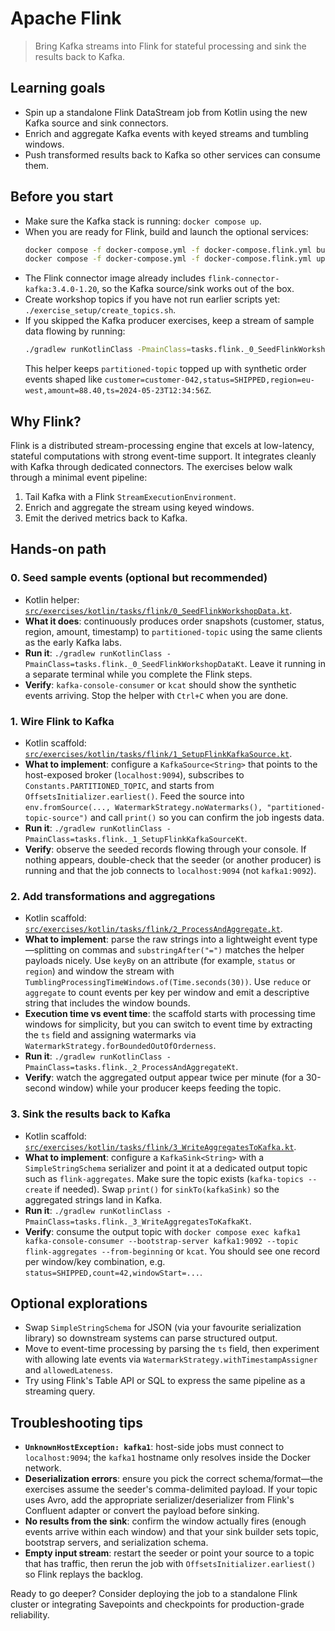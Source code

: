 # Apache Flink

> Bring Kafka streams into Flink for stateful processing and sink the results back to Kafka.

## Learning goals
- Spin up a standalone Flink DataStream job from Kotlin using the new Kafka source and sink connectors.
- Enrich and aggregate Kafka events with keyed streams and tumbling windows.
- Push transformed results back to Kafka so other services can consume them.

## Before you start
- Make sure the Kafka stack is running: `docker compose up`.
- When you are ready for Flink, build and launch the optional services:
  ```bash
  docker compose -f docker-compose.yml -f docker-compose.flink.yml build
  docker compose -f docker-compose.yml -f docker-compose.flink.yml up -d flink-jobmanager flink-taskmanager
  ```
- The Flink connector image already includes `flink-connector-kafka:3.4.0-1.20`, so the Kafka source/sink works out of the box.
- Create workshop topics if you have not run earlier scripts yet: `./exercise_setup/create_topics.sh`.
- If you skipped the Kafka producer exercises, keep a stream of sample data flowing by running:
  ```bash
  ./gradlew runKotlinClass -PmainClass=tasks.flink._0_SeedFlinkWorkshopDataKt
  ```
  This helper keeps `partitioned-topic` topped up with synthetic order events shaped like `customer=customer-042,status=SHIPPED,region=eu-west,amount=88.40,ts=2024-05-23T12:34:56Z`.

## Why Flink?
Flink is a distributed stream-processing engine that excels at low-latency, stateful computations with strong event-time
support. It integrates cleanly with Kafka through dedicated connectors. The exercises below walk through a minimal event pipeline:
1. Tail Kafka with a Flink `StreamExecutionEnvironment`.
2. Enrich and aggregate the stream using keyed windows.
3. Emit the derived metrics back to Kafka.

## Hands-on path

### 0. Seed sample events (optional but recommended)
- Kotlin helper: [`src/exercises/kotlin/tasks/flink/0_SeedFlinkWorkshopData.kt`](../src/exercises/kotlin/tasks/flink/0_SeedFlinkWorkshopData.kt).
- **What it does**: continuously produces order snapshots (customer, status, region, amount, timestamp) to `partitioned-topic` using the same clients as the early Kafka labs.
- **Run it**: `./gradlew runKotlinClass -PmainClass=tasks.flink._0_SeedFlinkWorkshopDataKt`. Leave it running in a separate terminal while you complete the Flink steps.
- **Verify**: `kafka-console-consumer` or `kcat` should show the synthetic events arriving. Stop the helper with `Ctrl+C` when you are done.

### 1. Wire Flink to Kafka
- Kotlin scaffold: [`src/exercises/kotlin/tasks/flink/1_SetupFlinkKafkaSource.kt`](../src/exercises/kotlin/tasks/flink/1_SetupFlinkKafkaSource.kt).
- **What to implement**: configure a `KafkaSource<String>` that points to the host-exposed broker (`localhost:9094`), subscribes to `Constants.PARTITIONED_TOPIC`, and starts from `OffsetsInitializer.earliest()`. Feed the source into `env.fromSource(..., WatermarkStrategy.noWatermarks(), "partitioned-topic-source")` and call `print()` so you can confirm the job ingests data.
- **Run it**: `./gradlew runKotlinClass -PmainClass=tasks.flink._1_SetupFlinkKafkaSourceKt`.
- **Verify**: observe the seeded records flowing through your console. If nothing appears, double-check that the seeder (or another producer) is running and that the job connects to `localhost:9094` (not `kafka1:9092`).

### 2. Add transformations and aggregations
- Kotlin scaffold: [`src/exercises/kotlin/tasks/flink/2_ProcessAndAggregate.kt`](../src/exercises/kotlin/tasks/flink/2_ProcessAndAggregate.kt).
- **What to implement**: parse the raw strings into a lightweight event type—splitting on commas and `substringAfter("=")` matches the helper payloads nicely. Use `keyBy` on an attribute (for example, `status` or `region`) and window the stream with `TumblingProcessingTimeWindows.of(Time.seconds(30))`. Use `reduce` or `aggregate` to count events per key per window and emit a descriptive string that includes the window bounds.
- **Execution time vs event time**: the scaffold starts with processing time windows for simplicity, but you can switch to event time by extracting the `ts` field and assigning watermarks via `WatermarkStrategy.forBoundedOutOfOrderness`.
- **Run it**: `./gradlew runKotlinClass -PmainClass=tasks.flink._2_ProcessAndAggregateKt`.
- **Verify**: watch the aggregated output appear twice per minute (for a 30-second window) while your producer keeps feeding the topic.

### 3. Sink the results back to Kafka
- Kotlin scaffold: [`src/exercises/kotlin/tasks/flink/3_WriteAggregatesToKafka.kt`](../src/exercises/kotlin/tasks/flink/3_WriteAggregatesToKafka.kt).
- **What to implement**: configure a `KafkaSink<String>` with a `SimpleStringSchema` serializer and point it at a dedicated output topic such as `flink-aggregates`. Make sure the topic exists (`kafka-topics --create` if needed). Swap `print()` for `sinkTo(kafkaSink)` so the aggregated strings land in Kafka.
- **Run it**: `./gradlew runKotlinClass -PmainClass=tasks.flink._3_WriteAggregatesToKafkaKt`.
- **Verify**: consume the output topic with `docker compose exec kafka1 kafka-console-consumer --bootstrap-server kafka1:9092 --topic flink-aggregates --from-beginning` or `kcat`. You should see one record per window/key combination, e.g. `status=SHIPPED,count=42,windowStart=...`.

## Optional explorations
- Swap `SimpleStringSchema` for JSON (via your favourite serialization library) so downstream systems can parse structured output.
- Move to event-time processing by parsing the `ts` field, then experiment with allowing late events via `WatermarkStrategy.withTimestampAssigner` and `allowedLateness`.
- Try using Flink's Table API or SQL to express the same pipeline as a streaming query.

## Troubleshooting tips
- **`UnknownHostException: kafka1`**: host-side jobs must connect to `localhost:9094`; the `kafka1` hostname only resolves inside the Docker network.
- **Deserialization errors**: ensure you pick the correct schema/format—the exercises assume the seeder's comma-delimited payload. If your topic uses Avro, add the appropriate serializer/deserializer from Flink's Confluent adapter or convert the payload before sinking.
- **No results from the sink**: confirm the window actually fires (enough events arrive within each window) and that your sink builder sets topic, bootstrap servers, and serialization schema.
- **Empty input stream**: restart the seeder or point your source to a topic that has traffic, then rerun the job with `OffsetsInitializer.earliest()` so Flink replays the backlog.

Ready to go deeper? Consider deploying the job to a standalone Flink cluster or integrating Savepoints and checkpoints for production-grade reliability.
